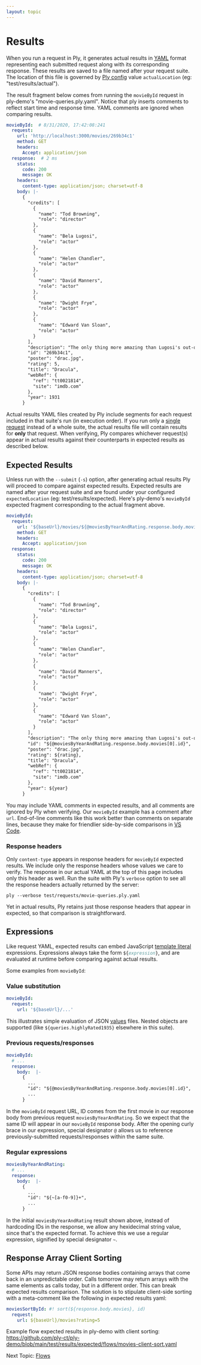 ```yaml
---
layout: topic
---
```

# Results
When you run a request in Ply, it generates actual results in [YAML](http://yaml.org/) format representing
each submitted request along with its corresponding response. These results are saved to a file named after your request
suite. The location of this file is governed by [Ply config](config) value `actualLocation` (eg: "test/results/actual").

The result fragment below comes from running the `movieById` request in ply-demo's "movie-queries.ply.yaml". Notice that 
ply inserts comments to reflect start time and response time. YAML comments are ignored when comparing results.
```yaml
movieById:  # 8/31/2020, 17:42:08:241
  request:
    url: 'http://localhost:3000/movies/269b34c1'
    method: GET
    headers:
      Accept: application/json
  response:  # 2 ms
    status:
      code: 200
      message: OK
    headers:
      content-type: application/json; charset=utf-8
    body: |-
      {
        "credits": [
          {
            "name": "Tod Browning",
            "role": "director"
          },
          {
            "name": "Bela Lugosi",
            "role": "actor"
          },
          {
            "name": "Helen Chandler",
            "role": "actor"
          },
          {
            "name": "David Manners",
            "role": "actor"
          },
          {
            "name": "Dwight Frye",
            "role": "actor"
          },
          {
            "name": "Edward Van Sloan",
            "role": "actor"
          }
        ],
        "description": "The only thing more amazing than Lugosi's out-of-body performance is the fact that the finest horror movie ever made was filmed within 2 years of the advent of talking pictures.",
        "id": "269b34c1",
        "poster": "drac.jpg",
        "rating": 5,
        "title": "Dracula",
        "webRef": {
          "ref": "tt0021814",
          "site": "imdb.com"
        },
        "year": 1931
      }
```
Actual results YAML files created by Ply include segments for each request included in that suite's run (in execution order). If you run 
only a [single request](requests#run-a-single-request) instead of a whole suite, the actual results file will contain results for **only**
that request. When verifying, Ply compares whichever request(s) appear in actual results against their counterparts in expected results
as described below.

## Expected Results
Unless run with the `--submit` (`-s`) option, after generating actual results Ply will proceed to compare against
expected results. Expected results are named after your request suite and are found under your configured `expectedLocation`
(eg: test/results/expected). Here's ply-demo's `movieById` expected fragment corresponding to the actual fragment above.
```yaml
movieById:
  request:
    url: '${baseUrl}/movies/${@moviesByYearAndRating.response.body.movies[0].id}' # id from previous response
    method: GET
    headers:
      Accept: application/json
  response:
    status:
      code: 200
      message: OK
    headers:
      content-type: application/json; charset=utf-8
    body: |-
      {
        "credits": [
          {
            "name": "Tod Browning",
            "role": "director"
          },
          {
            "name": "Bela Lugosi",
            "role": "actor"
          },
          {
            "name": "Helen Chandler",
            "role": "actor"
          },
          {
            "name": "David Manners",
            "role": "actor"
          },
          {
            "name": "Dwight Frye",
            "role": "actor"
          },
          {
            "name": "Edward Van Sloan",
            "role": "actor"
          }
        ],
        "description": "The only thing more amazing than Lugosi's out-of-body performance is the fact that the finest horror movie ever made was filmed within 2 years of the advent of talking pictures.",
        "id": "${@moviesByYearAndRating.response.body.movies[0].id}",
        "poster": "drac.jpg",
        "rating": ${rating},
        "title": "Dracula",
        "webRef": {
          "ref": "tt0021814",
          "site": "imdb.com"
        },
        "year": ${year}
      }
```
You may include YAML comments in expected results, and all comments are ignored by Ply when verifying. Our `movieById`
example has a comment after `url`. End-of-line comments like this work better than comments on separate lines, because 
they make for friendlier side-by-side comparisons in [VS Code](https://marketplace.visualstudio.com/items?itemName=ply-ct.vscode-ply).

### Response headers
Only `content-type` appears in response headers for `movieById` expected results. We include only the response headers
whose values we care to verify. The response in our actual YAML at the top of this page includes only this header as well.
Run the suite with Ply's `verbose` option to see all the response headers actually returned by the server:
```
ply --verbose test/requests/movie-queries.ply.yaml
```
Yet in actual results, Ply retains just those response headers that appear in expected, so that comparison is straightforward.

## Expressions
Like request YAML, expected results can embed JavaScript [template literal](https://developer.mozilla.org/en-US/docs/Web/JavaScript/Reference/Template_literals) 
expressions. Expressions always take the form <code class="language-plaintext highlighter-rouge">${<i><span style="color:#5f9ea0;">expression</span></i>}</code>,
and are evaluated at runtime before comparing against actual results.

Some examples from `movieById`:
### Value substitution
```yaml
movieById:
  request:
    url: '${baseUrl}/...'
```
This illustrates simple evaluation of JSON [values](values) files. Nested objects are supported (like `${queries.highlyRated1935}` 
elsewhere in this suite).
### Previous requests/responses
```yaml
movieById:
  # ...
  response:
    body:  |-
      {
        ...
        "id": "${@moviesByYearAndRating.response.body.movies[0].id}",
        ...
      }
```
In the `movieById` request URL, ID comes from the first movie in our response body from previous request `moviesByYearAndRating`.
So we expect that the same ID will appear in our `movieById` response body. After the opening curly brace in our expression, 
special designator `@` allows us to reference previously-submitted requests/responses within the same suite.
### Regular expressions
```yaml
moviesByYearAndRating:
  # ...
  response:
    body:  |-
      {
        ...
        "id": "${~[a-f0-9]}+",
        ...
      }
```
In the initial `moviesByYearAndRating` result shown above, instead of hardcoding IDs in the response, we allow
any hexidecimal string value, since that's the expected format. To achieve this we use a regular expression, signified by 
special designator `~`.

## Response Array Client Sorting
Some APIs may return JSON response bodies containing arrays that come back in an unpredictable order. Calls tomorrow may return
arrays with the same elements as calls today, but in a different order. This can break expected results comparison. The solution
is to stipulate client-side sorting with a meta-comment like the following in expected results yaml:
```yaml
moviesSortById: #! sort(${response.body.movies}, id)
  request:
    url: ${baseUrl}/movies?rating=5
```
Example flow expected results in ply-demo with client sorting:  
https://github.com/ply-ct/ply-demo/blob/main/test/results/expected/flows/movies-client-sort.yaml

Next Topic: [Flows](flows)
